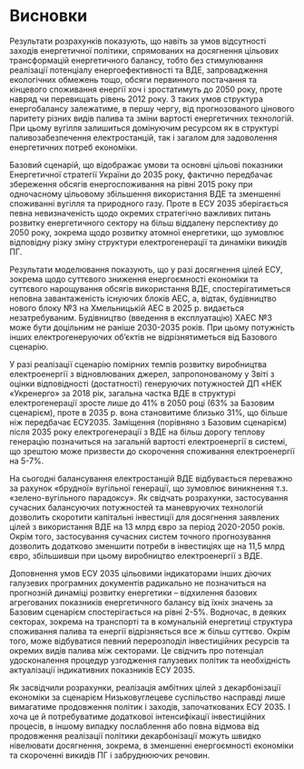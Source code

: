 # Висновки

Результати розрахунків показують, що навіть за умов відсутності заходів енергетичної політики, спрямованих на досягнення цільових трансформацій енергетичного балансу, тобто без стимулювання реалізації потенціалу енергоефективності та ВДЕ, запровадження екологічних обмежень тощо, обсяги первинного постачання та кінцевого споживання енергії хоч і зростатимуть до 2050 року, проте навряд чи перевищать рівень 2012 року. З таких умов структура енергобалансу залежатиме, в першу чергу, від прогнозованого цінового паритету різних видів палива та зміни вартості енергетичних технологій. При цьому вугілля залишиться домінуючим ресурсом як в структурі паливозабезпечення електростанцій, так і загалом для задоволення енергетичних потреб економіки.

Базовий сценарій, що відображає умови та основні цільові показники Енергетичної стратегії України до 2035 року, фактично передбачає збереження обсягів енергоспоживання на рівні 2015 року при одночасному цільовому збільшення використання ВДЕ та зменшенні споживанні вугілля та природного газу. Проте в ЕСУ 2035 зберігається певна невизначеність щодо окремих стратегічно важливих питань розвитку енергетичного сектору на більш віддалену перспективу до 2050 року, зокрема щодо розвитку атомної енергетики, що зумовлює відповідну різку зміну структури електрогенерації та динаміки викидів ПГ.

Результати моделювання показують, що у разі досягнення цілей ЕСУ, зокрема щодо суттєвого зниження енергоємності економіки та суттєвого нарощування обсягів використання ВДЕ, спостерігатиметься неповна завантаженість існуючих блоків АЕС, а, відтак, будівництво нового блоку №3 на Хмельницькій АЕС в 2025 р. видається незатребуваним. Будівництво (введення в експлуатацію) ХАЕС №3 може бути доцільним не раніше 2030-2035 років. При цьому потужність інших електрогенеруючих об’єктів не відрізнятиметься від Базового сценарію.

У разі реалізації сценарію помірних темпів розвитку виробництва електроенергії з відновлюваних джерел, запропонованому у Звіті з оцінки відповідності (достатності) генеруючих потужностей ДП «НЕК «Укренерго» за 2018 рік, загальна частка ВДЕ в структурі електрогенерації зросте лише до 41% в 2050 році (63% за Базовим сценарієм), проте в 2035 р. вона становитиме близько 31%, що більше ніж передбачає ЕСУ2035. Заміщення (порівняно з Базовим сценарієм) після 2035 року електрогенерації з ВДЕ на більш дорогу теплову генерацію позначиться на загальній вартості електроенергії в системі, що зрештою може призвести до скорочення споживання електроенергії на 5-7%.

На сьогодні балансування електростанцій ВДЕ відбувається переважно за рахунок «брудної» вугільної генерації, що зумовлює виникнення т.з. «зелено-вугільного парадоксу». Як свідчать розрахунки, застосування сучасних балансуючих потужностей та маневруючих технологій дозволить скоротити капітальні інвестиції для досягнення заявлених цілей з використання ВДЕ на 13 млрд євро за період 2020-2050 років. Окрім того, застосування сучасних систем точного прогнозування дозволить додатково зменшити потреби в інвестиціях ще на 11,5 млрд євро, збільшивши при цьому виробництво електроенергії з ВДЕ.

Доповнення умов ЕСУ 2035 цільовими індикаторами інших діючих галузевих програмних документів радикально не позначиться на прогнозній динаміці розвитку енергетики – відхилення базових агрегованих показників енергетичного балансу від їхніх значень за Базовим сценарієм спостерігається на рівні 2-5%. Водночас, в деяких секторах, зокрема на транспорті та в комунальній енергетиці структура споживання палива та енергії відрізняється все ж більш суттєво. Окрім того, може відбуватися певний перерозподіл інвестиційних ресурсів та окремих видів палива між секторами. Це свідчить про потенціал удосконалення процедур узгодження галузевих політик та необхідність актуалізації індикативних показників ЕСУ 2035.

Як засвідчили розрахунки, реалізація амбітних цілей з декарбонізації економіки за сценарієм Низьковуглецеве суспільство насправді лише вимагатиме продовження політик і заходів, започаткованих ЕСУ 2035. І хоча це й потребуватиме додаткової інтенсифікації інвестиційних процесів, в іншому випадку послаблення або повна відмова від продовження реалізації політики декарбонізації можуть швидко нівелювати досягнення, зокрема, в зменшенні енергоємності економіки та скороченні викидів ПГ і забруднюючих речовин.